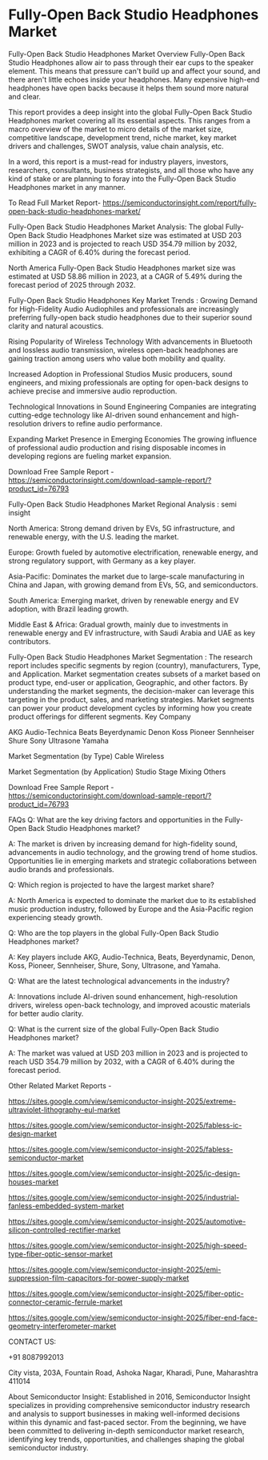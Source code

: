 <h1>Fully-Open Back Studio Headphones Market</h1>
Fully-Open Back Studio Headphones Market Overview
Fully-Open Back Studio Headphones allow air to pass through their ear cups to the speaker element. This means that pressure can't build up and affect your sound, and there aren't little echoes inside your headphones. Many expensive high-end headphones have open backs because it helps them sound more natural and clear.

This report provides a deep insight into the global Fully-Open Back Studio Headphones market covering all its essential aspects. This ranges from a macro overview of the market to micro details of the market size, competitive landscape, development trend, niche market, key market drivers and challenges, SWOT analysis, value chain analysis, etc.

In a word, this report is a must-read for industry players, investors, researchers, consultants, business strategists, and all those who have any kind of stake or are planning to foray into the Fully-Open Back Studio Headphones market in any manner.

To Read Full Market Report-
https://semiconductorinsight.com/report/fully-open-back-studio-headphones-market/

Fully-Open Back Studio Headphones Market Analysis:
The global Fully-Open Back Studio Headphones Market size was estimated at USD 203 million in 2023 and is projected to reach USD 354.79 million by 2032, exhibiting a CAGR of 6.40% during the forecast period.

North America Fully-Open Back Studio Headphones market size was estimated at USD 58.86 million in 2023, at a CAGR of 5.49% during the forecast period of 2025 through 2032.

Fully-Open Back Studio Headphones Key Market Trends :
Growing Demand for High-Fidelity Audio
Audiophiles and professionals are increasingly preferring fully-open back studio headphones due to their superior sound clarity and natural acoustics.

Rising Popularity of Wireless Technology
With advancements in Bluetooth and lossless audio transmission, wireless open-back headphones are gaining traction among users who value both mobility and quality.

Increased Adoption in Professional Studios
Music producers, sound engineers, and mixing professionals are opting for open-back designs to achieve precise and immersive audio reproduction.

Technological Innovations in Sound Engineering
Companies are integrating cutting-edge technology like AI-driven sound enhancement and high-resolution drivers to refine audio performance.

Expanding Market Presence in Emerging Economies
The growing influence of professional audio production and rising disposable incomes in developing regions are fueling market expansion.

Download Free Sample Report -
https://semiconductorinsight.com/download-sample-report/?product_id=76793

Fully-Open Back Studio Headphones Market Regional Analysis :
semi insight

North America:
Strong demand driven by EVs, 5G infrastructure, and renewable energy, with the U.S. leading the market.

Europe:
Growth fueled by automotive electrification, renewable energy, and strong regulatory support, with Germany as a key player.

Asia-Pacific:
Dominates the market due to large-scale manufacturing in China and Japan, with growing demand from EVs, 5G, and semiconductors.

South America:
Emerging market, driven by renewable energy and EV adoption, with Brazil leading growth.

Middle East & Africa:
Gradual growth, mainly due to investments in renewable energy and EV infrastructure, with Saudi Arabia and UAE as key contributors.

Fully-Open Back Studio Headphones Market Segmentation :
The research report includes specific segments by region (country), manufacturers, Type, and Application. Market segmentation creates subsets of a market based on product type, end-user or application, Geographic, and other factors. By understanding the market segments, the decision-maker can leverage this targeting in the product, sales, and marketing strategies. Market segments can power your product development cycles by informing how you create product offerings for different segments.
Key Company

AKG
Audio-Technica
Beats
Beyerdynamic
Denon
Koss
Pioneer
Sennheiser
Shure
Sony
Ultrasone
Yamaha

Market Segmentation (by Type)
Cable
Wireless

Market Segmentation (by Application)
Studio
Stage
Mixing
Others

Download Free Sample Report -
https://semiconductorinsight.com/download-sample-report/?product_id=76793

FAQs
Q: What are the key driving factors and opportunities in the Fully-Open Back Studio Headphones market?

A: The market is driven by increasing demand for high-fidelity sound, advancements in audio technology, and the growing trend of home studios. Opportunities lie in emerging markets and strategic collaborations between audio brands and professionals.

Q: Which region is projected to have the largest market share?

A: North America is expected to dominate the market due to its established music production industry, followed by Europe and the Asia-Pacific region experiencing steady growth.

Q: Who are the top players in the global Fully-Open Back Studio Headphones market?

A: Key players include AKG, Audio-Technica, Beats, Beyerdynamic, Denon, Koss, Pioneer, Sennheiser, Shure, Sony, Ultrasone, and Yamaha.

Q: What are the latest technological advancements in the industry?

A: Innovations include AI-driven sound enhancement, high-resolution drivers, wireless open-back technology, and improved acoustic materials for better audio clarity.

Q: What is the current size of the global Fully-Open Back Studio Headphones market?

A: The market was valued at USD 203 million in 2023 and is projected to reach USD 354.79 million by 2032, with a CAGR of 6.40% during the forecast period.

Other Related Market Reports -

https://sites.google.com/view/semiconductor-insight-2025/extreme-ultraviolet-lithography-eul-market

https://sites.google.com/view/semiconductor-insight-2025/fabless-ic-design-market

https://sites.google.com/view/semiconductor-insight-2025/fabless-semiconductor-market

https://sites.google.com/view/semiconductor-insight-2025/ic-design-houses-market

https://sites.google.com/view/semiconductor-insight-2025/industrial-fanless-embedded-system-market

https://sites.google.com/view/semiconductor-insight-2025/automotive-silicon-controlled-rectifier-market

https://sites.google.com/view/semiconductor-insight-2025/high-speed-type-fiber-optic-sensor-market

https://sites.google.com/view/semiconductor-insight-2025/emi-suppression-film-capacitors-for-power-supply-market

https://sites.google.com/view/semiconductor-insight-2025/fiber-optic-connector-ceramic-ferrule-market

https://sites.google.com/view/semiconductor-insight-2025/fiber-end-face-geometry-interferometer-market

CONTACT US:

+91 8087992013

City vista, 203A, Fountain Road, Ashoka Nagar, Kharadi, Pune, Maharashtra 411014

About Semiconductor Insight:
Established in 2016, Semiconductor Insight specializes in providing comprehensive semiconductor industry research and analysis to support businesses in making well-informed decisions within this dynamic and fast-paced sector. From the beginning, we have been committed to delivering in-depth semiconductor market research, identifying key trends, opportunities, and challenges shaping the global semiconductor industry.
